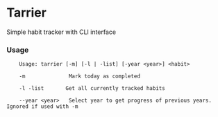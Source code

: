 # Tarrier

Simple habit tracker with CLI interface

### Usage

```
    Usage: tarrier [-m] [-l | -list] [-year <year>] <habit>

    -m              Mark today as completed
    
    -l -list       Get all currently tracked habits

    --year <year>   Select year to get progress of previous years. Ignored if used with -m
```
